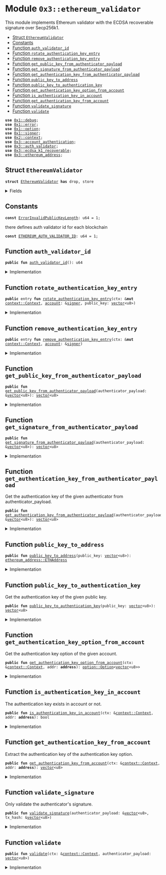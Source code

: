 
<a name="0x3_ethereum_validator"></a>

# Module `0x3::ethereum_validator`

This module implements Ethereum validator with the ECDSA recoverable signature over Secp256k1.


-  [Struct `EthereumValidator`](#0x3_ethereum_validator_EthereumValidator)
-  [Constants](#@Constants_0)
-  [Function `auth_validator_id`](#0x3_ethereum_validator_auth_validator_id)
-  [Function `rotate_authentication_key_entry`](#0x3_ethereum_validator_rotate_authentication_key_entry)
-  [Function `remove_authentication_key_entry`](#0x3_ethereum_validator_remove_authentication_key_entry)
-  [Function `get_public_key_from_authenticator_payload`](#0x3_ethereum_validator_get_public_key_from_authenticator_payload)
-  [Function `get_signature_from_authenticator_payload`](#0x3_ethereum_validator_get_signature_from_authenticator_payload)
-  [Function `get_authentication_key_from_authenticator_payload`](#0x3_ethereum_validator_get_authentication_key_from_authenticator_payload)
-  [Function `public_key_to_address`](#0x3_ethereum_validator_public_key_to_address)
-  [Function `public_key_to_authentication_key`](#0x3_ethereum_validator_public_key_to_authentication_key)
-  [Function `get_authentication_key_option_from_account`](#0x3_ethereum_validator_get_authentication_key_option_from_account)
-  [Function `is_authentication_key_in_account`](#0x3_ethereum_validator_is_authentication_key_in_account)
-  [Function `get_authentication_key_from_account`](#0x3_ethereum_validator_get_authentication_key_from_account)
-  [Function `validate_signature`](#0x3_ethereum_validator_validate_signature)
-  [Function `validate`](#0x3_ethereum_validator_validate)


<pre><code><b>use</b> <a href="">0x1::debug</a>;
<b>use</b> <a href="">0x1::error</a>;
<b>use</b> <a href="">0x1::option</a>;
<b>use</b> <a href="">0x1::signer</a>;
<b>use</b> <a href="">0x2::context</a>;
<b>use</b> <a href="account_authentication.md#0x3_account_authentication">0x3::account_authentication</a>;
<b>use</b> <a href="auth_validator.md#0x3_auth_validator">0x3::auth_validator</a>;
<b>use</b> <a href="ecdsa_k1_recoverable.md#0x3_ecdsa_k1_recoverable">0x3::ecdsa_k1_recoverable</a>;
<b>use</b> <a href="ethereum_address.md#0x3_ethereum_address">0x3::ethereum_address</a>;
</code></pre>



<a name="0x3_ethereum_validator_EthereumValidator"></a>

## Struct `EthereumValidator`



<pre><code><b>struct</b> <a href="ethereum_validator.md#0x3_ethereum_validator_EthereumValidator">EthereumValidator</a> <b>has</b> drop, store
</code></pre>



<details>
<summary>Fields</summary>


<dl>
<dt>
<code>dummy_field: bool</code>
</dt>
<dd>

</dd>
</dl>


</details>

<a name="@Constants_0"></a>

## Constants


<a name="0x3_ethereum_validator_ErrorInvalidPublicKeyLength"></a>



<pre><code><b>const</b> <a href="ethereum_validator.md#0x3_ethereum_validator_ErrorInvalidPublicKeyLength">ErrorInvalidPublicKeyLength</a>: u64 = 1;
</code></pre>



<a name="0x3_ethereum_validator_ETHEREUM_AUTH_VALIDATOR_ID"></a>

there defines auth validator id for each blockchain


<pre><code><b>const</b> <a href="ethereum_validator.md#0x3_ethereum_validator_ETHEREUM_AUTH_VALIDATOR_ID">ETHEREUM_AUTH_VALIDATOR_ID</a>: u64 = 1;
</code></pre>



<a name="0x3_ethereum_validator_auth_validator_id"></a>

## Function `auth_validator_id`



<pre><code><b>public</b> <b>fun</b> <a href="ethereum_validator.md#0x3_ethereum_validator_auth_validator_id">auth_validator_id</a>(): u64
</code></pre>



<details>
<summary>Implementation</summary>


<pre><code><b>public</b> <b>fun</b> <a href="ethereum_validator.md#0x3_ethereum_validator_auth_validator_id">auth_validator_id</a>(): u64 {
    <a href="ethereum_validator.md#0x3_ethereum_validator_ETHEREUM_AUTH_VALIDATOR_ID">ETHEREUM_AUTH_VALIDATOR_ID</a>
}
</code></pre>



</details>

<a name="0x3_ethereum_validator_rotate_authentication_key_entry"></a>

## Function `rotate_authentication_key_entry`



<pre><code><b>public</b> entry <b>fun</b> <a href="ethereum_validator.md#0x3_ethereum_validator_rotate_authentication_key_entry">rotate_authentication_key_entry</a>(ctx: &<b>mut</b> <a href="_Context">context::Context</a>, <a href="account.md#0x3_account">account</a>: &<a href="">signer</a>, public_key: <a href="">vector</a>&lt;u8&gt;)
</code></pre>



<details>
<summary>Implementation</summary>


<pre><code><b>public</b> entry <b>fun</b> <a href="ethereum_validator.md#0x3_ethereum_validator_rotate_authentication_key_entry">rotate_authentication_key_entry</a>(
    ctx: &<b>mut</b> Context,
    <a href="account.md#0x3_account">account</a>: &<a href="">signer</a>,
    public_key: <a href="">vector</a>&lt;u8&gt;
) {
    // compare newly passed <b>public</b> key <b>with</b> Ethereum <b>public</b> key length <b>to</b> ensure it's compatible
    <b>assert</b>!(
        <a href="_length">vector::length</a>(&public_key) == <a href="ecdsa_k1_recoverable.md#0x3_ecdsa_k1_recoverable_public_key_length">ecdsa_k1_recoverable::public_key_length</a>(),
        <a href="_invalid_argument">error::invalid_argument</a>(<a href="ethereum_validator.md#0x3_ethereum_validator_ErrorInvalidPublicKeyLength">ErrorInvalidPublicKeyLength</a>)
    );

    // User can rotate the authentication key arbitrarily, so we do not need <b>to</b> check the new <b>public</b> key <b>with</b> the <a href="account.md#0x3_account">account</a> <b>address</b>.
    <b>let</b> authentication_key = <a href="ethereum_validator.md#0x3_ethereum_validator_public_key_to_authentication_key">public_key_to_authentication_key</a>(public_key);
    <b>let</b> account_addr = <a href="_address_of">signer::address_of</a>(<a href="account.md#0x3_account">account</a>);
    <a href="ethereum_validator.md#0x3_ethereum_validator_rotate_authentication_key">rotate_authentication_key</a>(ctx, account_addr, authentication_key);
}
</code></pre>



</details>

<a name="0x3_ethereum_validator_remove_authentication_key_entry"></a>

## Function `remove_authentication_key_entry`



<pre><code><b>public</b> entry <b>fun</b> <a href="ethereum_validator.md#0x3_ethereum_validator_remove_authentication_key_entry">remove_authentication_key_entry</a>(ctx: &<b>mut</b> <a href="_Context">context::Context</a>, <a href="account.md#0x3_account">account</a>: &<a href="">signer</a>)
</code></pre>



<details>
<summary>Implementation</summary>


<pre><code><b>public</b> entry <b>fun</b> <a href="ethereum_validator.md#0x3_ethereum_validator_remove_authentication_key_entry">remove_authentication_key_entry</a>(ctx: &<b>mut</b> Context, <a href="account.md#0x3_account">account</a>: &<a href="">signer</a>) {
    <a href="account_authentication.md#0x3_account_authentication_remove_authentication_key">account_authentication::remove_authentication_key</a>&lt;<a href="ethereum_validator.md#0x3_ethereum_validator_EthereumValidator">EthereumValidator</a>&gt;(ctx, <a href="_address_of">signer::address_of</a>(<a href="account.md#0x3_account">account</a>));
}
</code></pre>



</details>

<a name="0x3_ethereum_validator_get_public_key_from_authenticator_payload"></a>

## Function `get_public_key_from_authenticator_payload`



<pre><code><b>public</b> <b>fun</b> <a href="ethereum_validator.md#0x3_ethereum_validator_get_public_key_from_authenticator_payload">get_public_key_from_authenticator_payload</a>(authenticator_payload: &<a href="">vector</a>&lt;u8&gt;): <a href="">vector</a>&lt;u8&gt;
</code></pre>



<details>
<summary>Implementation</summary>


<pre><code><b>public</b> <b>fun</b> <a href="ethereum_validator.md#0x3_ethereum_validator_get_public_key_from_authenticator_payload">get_public_key_from_authenticator_payload</a>(authenticator_payload: &<a href="">vector</a>&lt;u8&gt;): <a href="">vector</a>&lt;u8&gt; {
    <b>let</b> public_key = <a href="_empty">vector::empty</a>&lt;u8&gt;();
    <b>let</b> i = <a href="ecdsa_k1_recoverable.md#0x3_ecdsa_k1_recoverable_signature_length">ecdsa_k1_recoverable::signature_length</a>();
    <b>let</b> public_key_position = <a href="ecdsa_k1_recoverable.md#0x3_ecdsa_k1_recoverable_signature_length">ecdsa_k1_recoverable::signature_length</a>() + <a href="ecdsa_k1_recoverable.md#0x3_ecdsa_k1_recoverable_public_key_length">ecdsa_k1_recoverable::public_key_length</a>();
    <b>while</b> (i &lt; public_key_position) {
        <b>let</b> value = <a href="_borrow">vector::borrow</a>(authenticator_payload, i);
        <a href="_push_back">vector::push_back</a>(&<b>mut</b> public_key, *value);
        i = i + 1;
    };
    public_key
}
</code></pre>



</details>

<a name="0x3_ethereum_validator_get_signature_from_authenticator_payload"></a>

## Function `get_signature_from_authenticator_payload`



<pre><code><b>public</b> <b>fun</b> <a href="ethereum_validator.md#0x3_ethereum_validator_get_signature_from_authenticator_payload">get_signature_from_authenticator_payload</a>(authenticator_payload: &<a href="">vector</a>&lt;u8&gt;): <a href="">vector</a>&lt;u8&gt;
</code></pre>



<details>
<summary>Implementation</summary>


<pre><code><b>public</b> <b>fun</b> <a href="ethereum_validator.md#0x3_ethereum_validator_get_signature_from_authenticator_payload">get_signature_from_authenticator_payload</a>(authenticator_payload: &<a href="">vector</a>&lt;u8&gt;): <a href="">vector</a>&lt;u8&gt; {
    <b>let</b> sign = <a href="_empty">vector::empty</a>&lt;u8&gt;();
    <b>let</b> i = 0;
    <b>let</b> signature_position = <a href="ecdsa_k1_recoverable.md#0x3_ecdsa_k1_recoverable_signature_length">ecdsa_k1_recoverable::signature_length</a>();
    <b>while</b> (i &lt; signature_position) {
        <b>let</b> value = <a href="_borrow">vector::borrow</a>(authenticator_payload, i);
        <a href="_push_back">vector::push_back</a>(&<b>mut</b> sign, *value);
        i = i + 1;
    };
    sign
}
</code></pre>



</details>

<a name="0x3_ethereum_validator_get_authentication_key_from_authenticator_payload"></a>

## Function `get_authentication_key_from_authenticator_payload`

Get the authentication key of the given authenticator from authenticator_payload.


<pre><code><b>public</b> <b>fun</b> <a href="ethereum_validator.md#0x3_ethereum_validator_get_authentication_key_from_authenticator_payload">get_authentication_key_from_authenticator_payload</a>(authenticator_payload: &<a href="">vector</a>&lt;u8&gt;): <a href="">vector</a>&lt;u8&gt;
</code></pre>



<details>
<summary>Implementation</summary>


<pre><code><b>public</b> <b>fun</b> <a href="ethereum_validator.md#0x3_ethereum_validator_get_authentication_key_from_authenticator_payload">get_authentication_key_from_authenticator_payload</a>(authenticator_payload: &<a href="">vector</a>&lt;u8&gt;): <a href="">vector</a>&lt;u8&gt; {
    <b>let</b> public_key = <a href="ethereum_validator.md#0x3_ethereum_validator_get_public_key_from_authenticator_payload">get_public_key_from_authenticator_payload</a>(authenticator_payload);
    <b>let</b> addr = <a href="ethereum_validator.md#0x3_ethereum_validator_public_key_to_address">public_key_to_address</a>(public_key);
    <a href="ethereum_address.md#0x3_ethereum_address_into_bytes">ethereum_address::into_bytes</a>(addr)
}
</code></pre>



</details>

<a name="0x3_ethereum_validator_public_key_to_address"></a>

## Function `public_key_to_address`



<pre><code><b>public</b> <b>fun</b> <a href="ethereum_validator.md#0x3_ethereum_validator_public_key_to_address">public_key_to_address</a>(public_key: <a href="">vector</a>&lt;u8&gt;): <a href="ethereum_address.md#0x3_ethereum_address_ETHAddress">ethereum_address::ETHAddress</a>
</code></pre>



<details>
<summary>Implementation</summary>


<pre><code><b>public</b> <b>fun</b> <a href="ethereum_validator.md#0x3_ethereum_validator_public_key_to_address">public_key_to_address</a>(public_key: <a href="">vector</a>&lt;u8&gt;): ETHAddress {
    <a href="ethereum_address.md#0x3_ethereum_address_new">ethereum_address::new</a>(public_key)
}
</code></pre>



</details>

<a name="0x3_ethereum_validator_public_key_to_authentication_key"></a>

## Function `public_key_to_authentication_key`

Get the authentication key of the given public key.


<pre><code><b>public</b> <b>fun</b> <a href="ethereum_validator.md#0x3_ethereum_validator_public_key_to_authentication_key">public_key_to_authentication_key</a>(public_key: <a href="">vector</a>&lt;u8&gt;): <a href="">vector</a>&lt;u8&gt;
</code></pre>



<details>
<summary>Implementation</summary>


<pre><code><b>public</b> <b>fun</b> <a href="ethereum_validator.md#0x3_ethereum_validator_public_key_to_authentication_key">public_key_to_authentication_key</a>(public_key: <a href="">vector</a>&lt;u8&gt;): <a href="">vector</a>&lt;u8&gt; {
    <b>let</b> addr = <a href="ethereum_validator.md#0x3_ethereum_validator_public_key_to_address">public_key_to_address</a>(public_key);
    <a href="ethereum_address.md#0x3_ethereum_address_into_bytes">ethereum_address::into_bytes</a>(addr)
}
</code></pre>



</details>

<a name="0x3_ethereum_validator_get_authentication_key_option_from_account"></a>

## Function `get_authentication_key_option_from_account`

Get the authentication key option of the given account.


<pre><code><b>public</b> <b>fun</b> <a href="ethereum_validator.md#0x3_ethereum_validator_get_authentication_key_option_from_account">get_authentication_key_option_from_account</a>(ctx: &<a href="_Context">context::Context</a>, addr: <b>address</b>): <a href="_Option">option::Option</a>&lt;<a href="">vector</a>&lt;u8&gt;&gt;
</code></pre>



<details>
<summary>Implementation</summary>


<pre><code><b>public</b> <b>fun</b> <a href="ethereum_validator.md#0x3_ethereum_validator_get_authentication_key_option_from_account">get_authentication_key_option_from_account</a>(ctx: &Context, addr: <b>address</b>): Option&lt;<a href="">vector</a>&lt;u8&gt;&gt; {
    <a href="account_authentication.md#0x3_account_authentication_get_authentication_key">account_authentication::get_authentication_key</a>&lt;<a href="ethereum_validator.md#0x3_ethereum_validator_EthereumValidator">EthereumValidator</a>&gt;(ctx, addr)
}
</code></pre>



</details>

<a name="0x3_ethereum_validator_is_authentication_key_in_account"></a>

## Function `is_authentication_key_in_account`

The authentication key exists in account or not.


<pre><code><b>public</b> <b>fun</b> <a href="ethereum_validator.md#0x3_ethereum_validator_is_authentication_key_in_account">is_authentication_key_in_account</a>(ctx: &<a href="_Context">context::Context</a>, addr: <b>address</b>): bool
</code></pre>



<details>
<summary>Implementation</summary>


<pre><code><b>public</b> <b>fun</b> <a href="ethereum_validator.md#0x3_ethereum_validator_is_authentication_key_in_account">is_authentication_key_in_account</a>(ctx: &Context, addr: <b>address</b>): bool {
    <a href="_is_some">option::is_some</a>(&<a href="ethereum_validator.md#0x3_ethereum_validator_get_authentication_key_option_from_account">get_authentication_key_option_from_account</a>(ctx, addr))
}
</code></pre>



</details>

<a name="0x3_ethereum_validator_get_authentication_key_from_account"></a>

## Function `get_authentication_key_from_account`

Extract the authentication key of the authentication key option.


<pre><code><b>public</b> <b>fun</b> <a href="ethereum_validator.md#0x3_ethereum_validator_get_authentication_key_from_account">get_authentication_key_from_account</a>(ctx: &<a href="_Context">context::Context</a>, addr: <b>address</b>): <a href="">vector</a>&lt;u8&gt;
</code></pre>



<details>
<summary>Implementation</summary>


<pre><code><b>public</b> <b>fun</b> <a href="ethereum_validator.md#0x3_ethereum_validator_get_authentication_key_from_account">get_authentication_key_from_account</a>(ctx: &Context, addr: <b>address</b>): <a href="">vector</a>&lt;u8&gt; {
    <a href="_extract">option::extract</a>(&<b>mut</b> <a href="ethereum_validator.md#0x3_ethereum_validator_get_authentication_key_option_from_account">get_authentication_key_option_from_account</a>(ctx, addr))
}
</code></pre>



</details>

<a name="0x3_ethereum_validator_validate_signature"></a>

## Function `validate_signature`

Only validate the authenticator's signature.


<pre><code><b>public</b> <b>fun</b> <a href="ethereum_validator.md#0x3_ethereum_validator_validate_signature">validate_signature</a>(authenticator_payload: &<a href="">vector</a>&lt;u8&gt;, tx_hash: &<a href="">vector</a>&lt;u8&gt;)
</code></pre>



<details>
<summary>Implementation</summary>


<pre><code><b>public</b> <b>fun</b> <a href="ethereum_validator.md#0x3_ethereum_validator_validate_signature">validate_signature</a>(authenticator_payload: &<a href="">vector</a>&lt;u8&gt;, tx_hash: &<a href="">vector</a>&lt;u8&gt;) {
    <b>assert</b>!(
        <a href="ecdsa_k1_recoverable.md#0x3_ecdsa_k1_recoverable_verify">ecdsa_k1_recoverable::verify</a>(
            &<a href="ethereum_validator.md#0x3_ethereum_validator_get_signature_from_authenticator_payload">get_signature_from_authenticator_payload</a>(authenticator_payload),
            tx_hash,
            <a href="ecdsa_k1_recoverable.md#0x3_ecdsa_k1_recoverable_keccak256">ecdsa_k1_recoverable::keccak256</a>()
        ),
        <a href="auth_validator.md#0x3_auth_validator_error_invalid_authenticator">auth_validator::error_invalid_authenticator</a>()
    );
}
</code></pre>



</details>

<a name="0x3_ethereum_validator_validate"></a>

## Function `validate`



<pre><code><b>public</b> <b>fun</b> <a href="ethereum_validator.md#0x3_ethereum_validator_validate">validate</a>(ctx: &<a href="_Context">context::Context</a>, authenticator_payload: <a href="">vector</a>&lt;u8&gt;)
</code></pre>



<details>
<summary>Implementation</summary>


<pre><code><b>public</b> <b>fun</b> <a href="ethereum_validator.md#0x3_ethereum_validator_validate">validate</a>(ctx: &Context, authenticator_payload: <a href="">vector</a>&lt;u8&gt;) {
    <b>let</b> tx_hash = <a href="_tx_hash">context::tx_hash</a>(ctx);
    <a href="ethereum_validator.md#0x3_ethereum_validator_validate_signature">validate_signature</a>(&authenticator_payload, &tx_hash);

    // TODO compare the auth_key from the payload <b>with</b> the auth_key from the <a href="account.md#0x3_account">account</a>
}
</code></pre>



</details>
